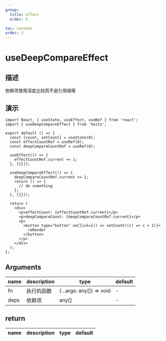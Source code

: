 ```yaml
---
group:
  title: effect
  order: 5

toc: content
order: 2
---
```


# useDeepCompareEffect

## 描述

依赖项使用深度比较而不是引用相等

## 演示

```tsx
import React, { useState, useEffect, useRef } from 'react';
import { useDeepCompareEffect } from 'heitu';

export default () => {
  const [count, setCount] = useState(0);
  const effectCountRef = useRef(0);
  const deepCompareCountRef = useRef(0);

  useEffect(() => {
    effectCountRef.current += 1;
  }, [{}]);

  useDeepCompareEffect(() => {
    deepCompareCountRef.current += 1;
    return () => {
      // do something
    };
  }, [{}]);

  return (
    <div>
      <p>effectCount: {effectCountRef.current}</p>
      <p>deepCompareCount: {deepCompareCountRef.current}</p>
      <p>
        <button type="button" onClick={() => setCount((c) => c + 1)}>
          reRender
        </button>
      </p>
    </div>
  );
};
```

## Arguments

| name | description | type                     | default |
| ---- | ----------- | ------------------------ | ------- |
| fn   | 执行的函数  | (...args: any[]) => void | -       |
| deps | 依赖项      | any[]                    | -       |

## return

| name | description | type | default |
| ---- | ----------- | ---- | ------- |
